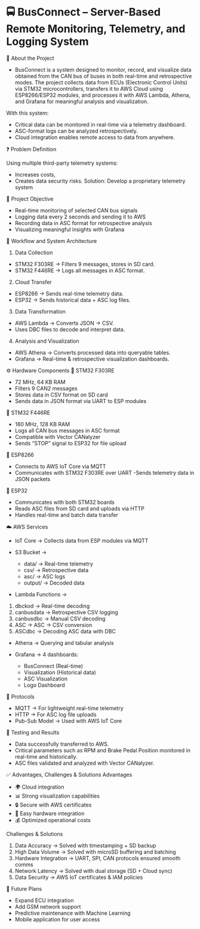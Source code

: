 # 🚍 BusConnect – Server-Based Remote Monitoring, Telemetry, and Logging System

📌 About the Project

- BusConnect is a system designed to monitor, record, and visualize data obtained from the CAN bus of buses in both real-time and retrospective modes.
The project collects data from ECUs (Electronic Control Units) via STM32 microcontrollers, transfers it to AWS Cloud using ESP8266/ESP32 modules, and processes it with AWS Lambda, Athena, and Grafana for meaningful analysis and visualization.

With this system:
- Critical data can be monitored in real-time via a telemetry dashboard.
- ASC-format logs can be analyzed retrospectively.
- Cloud integration enables remote access to data from anywhere.

❓ Problem Definition

Using multiple third-party telemetry systems:
- Increases costs,
- Creates data security risks.
Solution: Develop a proprietary telemetry system

🎯 Project Objective

- Real-time monitoring of selected CAN bus signals
- Logging data every 2 seconds and sending it to AWS
- Recording data in ASC format for retrospective analysis
- Visualizing meaningful insights with Grafana

🔄 Workflow and System Architecture

1. Data Collection
- STM32 F303RE → Filters 9 messages, stores in SD card.
- STM32 F446RE → Logs all messages in ASC format.

2. Cloud Transfer
- ESP8266 → Sends real-time telemetry data.
- ESP32 → Sends historical data + ASC log files.

3. Data Transformation
- AWS Lambda → Converts JSON → CSV.
- Uses DBC files to decode and interpret data.

4. Analysis and Visualization
- AWS Athena → Converts processed data into queryable tables.
- Grafana → Real-time & retrospective visualization dashboards.

⚙️ Hardware Components
🔹 STM32 F303RE
- 72 MHz, 64 KB RAM
- Filters 9 CAN2 messages
- Stores data in CSV format on SD card
- Sends data in JSON format via UART to ESP modules

🔹 STM32 F446RE
- 180 MHz, 128 KB RAM
- Logs all CAN bus messages in ASC format
- Compatible with Vector CANalyzer
- Sends “STOP” signal to ESP32 for file upload

🔹 ESP8266
- Connects to AWS IoT Core via MQTT
- Communicates with STM32 F303RE over UART
-Sends telemetry data in JSON packets

🔹 ESP32
- Communicates with both STM32 boards
- Reads ASC files from SD card and uploads via HTTP
- Handles real-time and batch data transfer


☁️ AWS Services

- IoT Core → Collects data from ESP modules via MQTT
- S3 Bucket →
  - data/ → Real-time telemetry
  - csv/ → Retrospective data
  - asc/ → ASC logs
  - output/ → Decoded data

- Lambda Functions →
1. dbckod → Real-time decoding
2. canbusdata → Retrospective CSV logging
3. canbusdbc → Manual CSV decoding
4. ASC → ASC → CSV conversion
5. ASCdbc → Decoding ASC data with DBC

- Athena → Querying and tabular analysis

- Grafana → 4 dashboards:
  - BusConnect (Real-time)
  - Visualization (Historical data)
  - ASC Visualization
  - Logo Dashboard


📡 Protocols

- MQTT → For lightweight real-time telemetry
- HTTP → For ASC log file uploads
- Pub-Sub Model → Used with AWS IoT Core

🧪 Testing and Results
- Data successfully transferred to AWS.
- Critical parameters such as RPM and Brake Pedal Position monitored in real-time and historically.
- ASC files validated and analyzed with Vector CANalyzer.

✅ Advantages, Challenges & Solutions
Advantages
  - 🌍 Cloud integration
  - 📊 Strong visualization capabilities
  - 🔒 Secure with AWS certificates
  - 🔌 Easy hardware integration
  - 💰 Optimized operational costs

Challenges & Solutions

1. Data Accuracy → Solved with timestamping + SD backup
2. High Data Volume → Solved with microSD buffering and batching
3. Hardware Integration → UART, SPI, CAN protocols ensured smooth comms
4. Network Latency → Solved with dual storage (SD + Cloud sync)
5. Data Security → AWS IoT certificates & IAM policies


🚀 Future Plans
- Expand ECU integration
- Add GSM network support
- Predictive maintenance with Machine Learning
- Mobile application for user access
































































